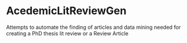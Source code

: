 # AcedemicLitReviewGen
Attempts to automate the finding of articles and data mining needed for creating a PhD thesis lit review or a Review Article

